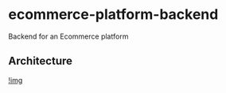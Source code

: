 # ecommerce-platform-backend
Backend for an Ecommerce platform

## Architecture
[!img](img/architecture.png)
